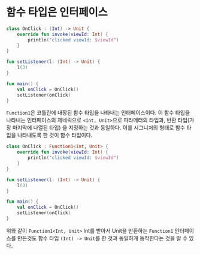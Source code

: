 # 함수 타입은 인터페이스

```kotlin
class OnClick : (Int) -> Unit {
    override fun invoke(viewId: Int) {
        println("clicked viewId: $viewId")
    }
}

fun setListener(l: (Int) -> Unit) {
    l(3)
}

fun main() {
    val onClick = OnClick()
    setListener(onClick)
}
```

`Function1`은 코틀린에 내장된 함수 타입을 나타내는 인터페이스이다. 이 함수 타입을 나타내는 인터페이스의 제네릭으로 `<Int, Unit>`으로 파라메터의 타입과, 반환 타입(가장 마지막에 나열된 타입) 을 지정하는 것과 동일하다. 이를 시그니처의 형태로 함수 타입을 나타내도록 한 것이 함수 타입이다.

```kotlin
class OnClick : Function1<Int, Unit> {
    override fun invoke(viewId: Int) {
        println("clicked viewId: $viewId")
    }
}

fun setListener(l: (Int) -> Unit) {
    l(3)
}

fun main() {
    val onClick = OnClick()
    setListener(onClick)
}
```

위와 같이 `Function1<Int, Unit>` Int를 받아서 Unit을 반환하는 `Function1` 인터페이스를 만든것도 함수 타입 `(Int) -> Unit`를 한 것과 동일하게 동작한다는 것을 알 수 있다.
